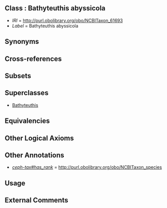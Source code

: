
## Class : Bathyteuthis abyssicola

 * *IRI* = http://purl.obolibrary.org/obo/NCBITaxon_61693
 * *Label* = Bathyteuthis abyssicola

## Synonyms


## Cross-references


## Subsets


## Superclasses

 * [Bathyteuthis](../../NCBITaxon/92/NCBITaxon_61692.md)

## Equivalencies


## Other Logical Axioms


## Other Annotations

 * *[ceph-tax#has_rank](../../ceph-tax#has/nk/ceph-tax#has_rank.md)* = http://purl.obolibrary.org/obo/NCBITaxon_species

## Usage


## External Comments

